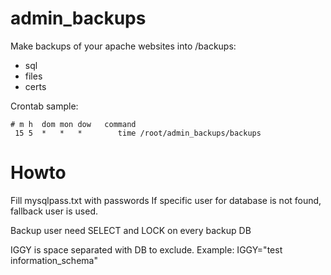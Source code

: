 # admin_backups

Make backups of your apache websites into /backups: 
- sql
- files
- certs

Crontab sample: 
```
# m h  dom mon dow   command
 15 5  *   *   *        time /root/admin_backups/backups
```

# Howto
Fill mysqlpass.txt with passwords
If specific user for database is not found, fallback user is used. 

Backup user need SELECT and LOCK on every backup DB

IGGY is space separated with DB to exclude. Example: 
IGGY="test information_schema"
